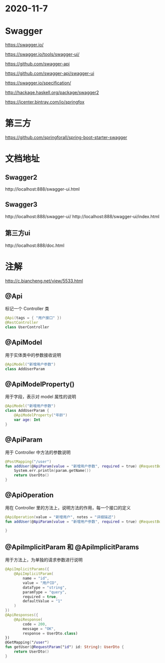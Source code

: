 # 2020-11-7

# Swagger

https://swagger.io/

https://swagger.io/tools/swagger-ui/

https://github.com/swagger-api

https://github.com/swagger-api/swagger-ui

https://swagger.io/specification/

http://hackage.haskell.org/package/swagger2

https://jcenter.bintray.com/io/springfox

# 第三方

https://github.com/springforall/spring-boot-starter-swagger

# 文档地址

## Swagger2

http://localhost:888/swagger-ui.html

## Swagger3

http://localhost:888/swagger-ui/
http://localhost:888/swagger-ui/index.html

## 第三方ui

http://localhost:888/doc.html

# 注解

http://c.biancheng.net/view/5533.html

## @Api

标记一个 Controller 类

```kotlin
@Api(tags = { "用户接口" })
@RestController
class UserController
```

## @ApiModel

用于实体类中的参数接收说明

```kotlin
@ApiModel("新增用户参数")
class AddUserParam
```

## @ApiModelProperty()

用于字段，表示对 model 属性的说明

```kotlin
@ApiModel("新增用户参数")
class AddUserParam {
    @ApiModelProperty("年龄")
    var age: Int
}
```

## @ApiParam

用于 Controller 中方法的参数说明

```kotlin
@PostMapping("/user")
fun addUser(@ApiParam(value = "新增用户参数", required = true) @RequestBody param: AddUserParam): UserDto {
    System.err.println(param.getName())
    return UserDto()
}
```

## @ApiOperation

用在 Controller 里的方法上，说明方法的作用，每一个接口的定义

```kotlin
@ApiOperation(value = "新增用户", notes = "详细描述")
fun addUser(@ApiParam(value = "新增用户参数", required = true) @RequestBody param: AddUserParam): UserDto {

}
```

## @ApiImplicitParam 和 @ApiImplicitParams

用于方法上，为单独的请求参数进行说明

```kotlin
@ApiImplicitParams({
    @ApiImplicitParam(
        name = "id",
        value = "用户ID",
        dataType = "string",
        paramType = "query",
        required = true,
        defaultValue = "1"
    )
})
@ApiResponses({
    @ApiResponse(
        code = 200,
        message = "OK",
        response = UserDto.class)
})
@GetMapping("/user")
fun getUser(@RequestParam("id") id: String): UserDto {
    return UserDto()
}
```



